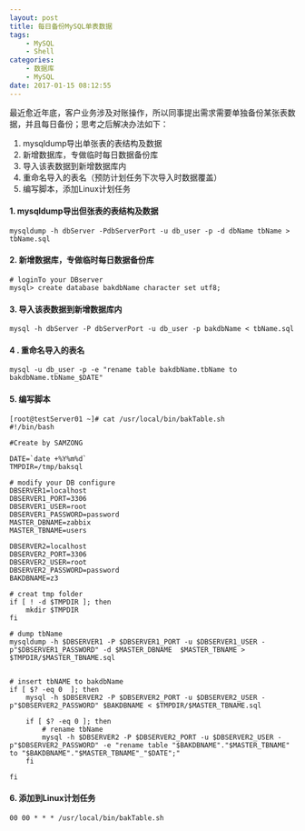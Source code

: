 ```yaml
---
layout: post
title: 每日备份MySQL单表数据
tags: 
    - MySQL
    - Shell
categories: 
    - 数据库
    - MySQL
date: 2017-01-15 08:12:55
---
```


最近愈近年底，客户业务涉及对账操作，所以同事提出需求需要单独备份某张表数据，并且每日备份；思考之后解决办法如下：

1. mysqldump导出单张表的表结构及数据
2. 新增数据库，专做临时每日数据备份库
3. 导入该表数据到新增数据库内
4. 重命名导入的表名（预防计划任务下次导入时数据覆盖）
5. 编写脚本，添加Linux计划任务


#### 1. mysqldump导出但张表的表结构及数据

```
mysqldump -h dbServer -PdbServerPort -u db_user -p -d dbName tbName > tbName.sql
```


#### 2. 新增数据库，专做临时每日数据备份库

```
# loginTo your DBserver
mysql> create database bakdbName character set utf8;
```


#### 3. 导入该表数据到新增数据库内

```
mysql -h dbServer -P dbServerPort -u db_user -p bakdbName < tbName.sql
```


#### 4 . 重命名导入的表名

```
mysql -u db_user -p -e "rename table bakdbName.tbName to bakdbName.tbName_$DATE"
```


#### 5. 编写脚本


```
[root@testServer01 ~]# cat /usr/local/bin/bakTable.sh
#!/bin/bash

#Create by SAMZONG

DATE=`date +%Y%m%d`
TMPDIR=/tmp/baksql

# modify your DB configure
DBSERVER1=localhost
DBSERVER1_PORT=3306
DBSERVER1_USER=root
DBSERVER1_PASSWORD=password
MASTER_DBNAME=zabbix
MASTER_TBNAME=users

DBSERVER2=localhost
DBSERVER2_PORT=3306
DBSERVER2_USER=root
DBSERVER2_PASSWORD=password
BAKDBNAME=z3

# creat tmp folder
if [ ! -d $TMPDIR ]; then
	mkdir $TMPDIR
fi

# dump tbName
mysqldump -h $DBSERVER1 -P $DBSERVER1_PORT -u $DBSERVER1_USER -p"$DBSERVER1_PASSWORD" -d $MASTER_DBNAME  $MASTER_TBNAME > $TMPDIR/$MASTER_TBNAME.sql


# insert tbNAME to bakdbName
if [ $? -eq 0  ]; then
	mysql -h $DBSERVER2 -P $DBSERVER2_PORT -u $DBSERVER2_USER -p"$DBSERVER2_PASSWORD" $BAKDBNAME < $TMPDIR/$MASTER_TBNAME.sql

	if [ $? -eq 0 ]; then
		# rename tbName
		mysql -h $DBSERVER2 -P $DBSERVER2_PORT -u $DBSERVER2_USER -p"$DBSERVER2_PASSWORD" -e "rename table "$BAKDBNAME"."$MASTER_TBNAME" to "$BAKDBNAME"."$MASTER_TBNAME"_"$DATE";"
	fi

fi
```


#### 6. 添加到Linux计划任务

```
00 00 * * * /usr/local/bin/bakTable.sh
```

